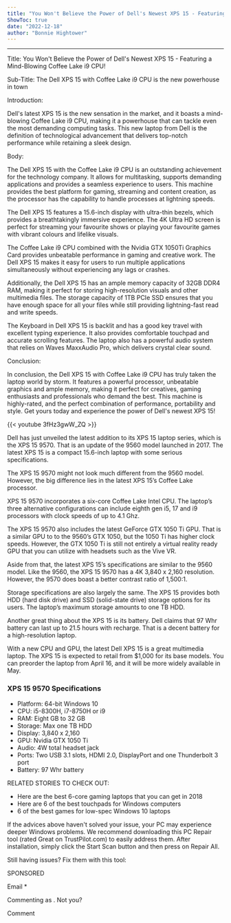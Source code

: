 ```yaml
---
title: "You Won't Believe the Power of Dell's Newest XPS 15 - Featuring a Mind-Blowing Coffee Lake i9 CPU!"
ShowToc: true 
date: "2022-12-18"
author: "Bonnie Hightower"
---
```

*****
Title: You Won't Believe the Power of Dell's Newest XPS 15 - Featuring a Mind-Blowing Coffee Lake i9 CPU!

Sub-Title: The Dell XPS 15 with Coffee Lake i9 CPU is the new powerhouse in town

Introduction:

Dell's latest XPS 15 is the new sensation in the market, and it boasts a mind-blowing Coffee Lake i9 CPU, making it a powerhouse that can tackle even the most demanding computing tasks. This new laptop from Dell is the definition of technological advancement that delivers top-notch performance while retaining a sleek design.

Body:

The Dell XPS 15 with the Coffee Lake i9 CPU is an outstanding achievement for the technology company. It allows for multitasking, supports demanding applications and provides a seamless experience to users. This machine provides the best platform for gaming, streaming and content creation, as the processor has the capability to handle processes at lightning speeds.

The Dell XPS 15 features a 15.6-inch display with ultra-thin bezels, which provides a breathtakingly immersive experience. The 4K Ultra HD screen is perfect for streaming your favourite shows or playing your favourite games with vibrant colours and lifelike visuals.

The Coffee Lake i9 CPU combined with the Nvidia GTX 1050Ti Graphics Card provides unbeatable performance in gaming and creative work. The Dell XPS 15 makes it easy for users to run multiple applications simultaneously without experiencing any lags or crashes.

Additionally, the Dell XPS 15 has an ample memory capacity of 32GB DDR4 RAM, making it perfect for storing high-resolution visuals and other multimedia files. The storage capacity of 1TB PCIe SSD ensures that you have enough space for all your files while still providing lightning-fast read and write speeds.

The Keyboard in Dell XPS 15 is backlit and has a good key travel with excellent typing experience. It also provides comfortable touchpad and accurate scrolling features. The laptop also has a powerful audio system that relies on Waves MaxxAudio Pro, which delivers crystal clear sound.

Conclusion:

In conclusion, the Dell XPS 15 with Coffee Lake i9 CPU has truly taken the laptop world by storm. It features a powerful processor, unbeatable graphics and ample memory, making it perfect for creatives, gaming enthusiasts and professionals who demand the best. This machine is highly-rated, and the perfect combination of performance, portability and style. Get yours today and experience the power of Dell's newest XPS 15!

{{< youtube 3fHz3gwW_ZQ >}} 



Dell has just unveiled the latest addition to its XPS 15 laptop series, which is the XPS 15 9570. That is an update of the 9560 model launched in 2017. The latest XPS 15 is a compact 15.6-inch laptop with some serious specifications.
 
The XPS 15 9570 might not look much different from the 9560 model. However, the big difference lies in the latest XPS 15’s Coffee Lake processor.
 
XPS 15 9570 incorporates a six-core Coffee Lake Intel CPU. The laptop’s three alternative configurations can include eighth gen i5, 17 and i9 processors with clock speeds of up to 4.1 Ghz.
 

 
The XPS 15 9570 also includes the latest GeForce GTX 1050 Ti GPU. That is a similar GPU to to the 9560’s GTX 1050, but the 1050 Ti has higher clock speeds. However, the GTX 1050 Ti is still not entirely a virtual reality ready GPU that you can utilize with headsets such as the Vive VR.
 
Aside from that, the latest XPS 15’s specifications are similar to the 9560 model. Like the 9560, the XPS 15 9570 has a 4K 3,840 x 2,160 resolution. However, the 9570 does boast a better contrast ratio of 1,500:1.
 
Storage specifications are also largely the same. The XPS 15 provides both HDD (hard disk drive) and SSD (solid-state drive) storage options for its users. The laptop’s maximum storage amounts to one TB HDD.
 
Another great thing about the XPS 15 is its battery. Dell claims that 97 Whr battery can last up to 21.5 hours with recharge. That is a decent battery for a high-resolution laptop.
 
With a new CPU and GPU, the latest Dell XPS 15 is a great multimedia laptop. The XPS 15 is expected to retail from $1,000 for its base models. You can preorder the laptop from April 16, and it will be more widely available in May.
 
### XPS 15 9570 Specifications
 
- Platform: 64-bit Windows 10
 - CPU: i5-8300H, i7-8750H or i9
 - RAM: Eight GB to 32 GB
 - Storage: Max one TB HDD
 - Display: 3,840 x 2,160
 - GPU: Nvidia GTX 1050 Ti
 - Audio: 4W total headset jack
 - Ports: Two USB 3.1 slots, HDMI 2.0, DisplayPort and one Thunderbolt 3 port
 - Battery: 97 Whr battery

 
RELATED STORIES TO CHECK OUT:
 
- Here are the best 6-core gaming laptops that you can get in 2018
 - Here are 6 of the best touchpads for Windows computers
 - 6 of the best games for low-spec Windows 10 laptops

 
If the advices above haven't solved your issue, your PC may experience deeper Windows problems. We recommend downloading this PC Repair tool (rated Great on TrustPilot.com) to easily address them. After installation, simply click the Start Scan button and then press on Repair All.
 
Still having issues? Fix them with this tool:
 
SPONSORED
 
Email * 
 

Commenting as .
Not you?

 
Comment 






